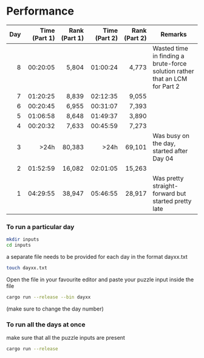 # Performance
| Day | Time (Part 1) | Rank (Part 1) | Time (Part 2) | Rank (Part 2) | Remarks |
|----:|--------------:|--------------:|--------------:|--------------:|---------|
| 8   | 00:20:05      | 5,804         | 01:00:24      | 4,773         | Wasted time in finding a brute-force solution rather that an LCM for Part 2|
| 7   | 01:20:25      | 8,839         | 02:12:35      | 9,055         ||
| 6   | 00:20:45      | 6,955         | 00:31:07      | 7,393         ||
| 5   | 01:06:58      | 8,648         | 01:49:37      | 3,890         ||
| 4   | 00:20:32      | 7,633         | 00:45:59      | 7,273         ||
| 3   | >24h          | 80,383        | >24h          | 69,101        | Was busy on the day, started after Day 04 |
| 2   | 01:52:59      | 16,082        | 02:01:05      | 15,263        ||
| 1   | 04:29:55      | 38,947        | 05:46:55      | 28,917        | Was pretty straight-forward but started pretty late|

### To run a particular day
```bash 
mkdir inputs
cd inputs
```
a separate file needs to be provided for each day in the format dayxx.txt
```bash 
touch dayxx.txt
```
Open the file in your favourite editor and paste your puzzle input inside the file
```bash
cargo run --release --bin dayxx
```
(make sure to change the day number)
<br>
### To run all the days at once
make sure that all the puzzle inputs are present
```bash
cargo run --release
```
